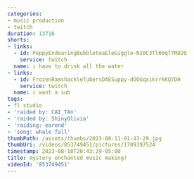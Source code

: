 ```yaml
---
categories:
- music production
- twitch
duration: 13716
shorts:
- links:
  - id: PeppyEndearingBubbleteaEleGiggle-N10C3Tl60qT7M82Q
    service: twitch
  name: i have to drink all the water
- links:
  - id: FrozenRamshackleTubersDAESuppy-dOOGqxikrrkKQ7DH
    service: twitch
  name: i want a sub
tags:
- fl studio
- 'raided by: CAI_TAn'
- 'raided by: ShinyOlivia'
- 'raiding: earend'
- 'song: whale fall'
thumbPath: /assets/thumbs/2023-08-11-01-43-29.jpg
thumbUri: /videos/853749451/pictures/1709397524
timestamp: 2023-08-10T20:43:29-05:00
title: mystery enchanted music making?
videoId: '853749451'
---
```

